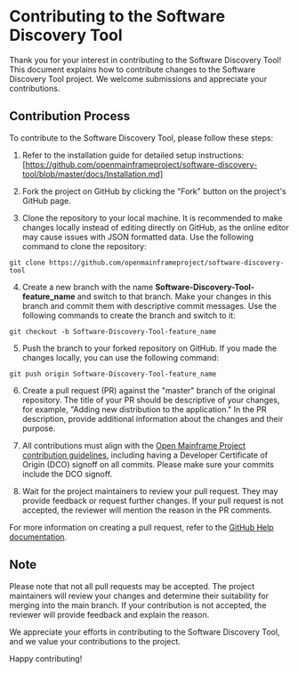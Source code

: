 # Contributing to the Software Discovery Tool

Thank you for your interest in contributing to the Software Discovery Tool! This document explains how to contribute changes to the Software Discovery Tool project. We welcome submissions and appreciate your contributions.

## Contribution Process

To contribute to the Software Discovery Tool, please follow these steps:

1. Refer to the installation guide for detailed setup instructions: [https://github.com/openmainframeproject/software-discovery-tool/blob/master/docs/Installation.md]

2. Fork the project on GitHub by clicking the "Fork" button on the project's GitHub page.

3. Clone the repository to your local machine. It is recommended to make changes locally instead of editing directly on GitHub, as the online editor may cause issues with JSON formatted data. Use the following command to clone the repository:

```shell
git clone https://github.com/openmainframeproject/software-discovery-tool
```

4. Create a new branch with the name **Software-Discovery-Tool-feature_name** and switch to that branch. Make your changes in this branch and commit them with descriptive commit messages. Use the following commands to create the branch and switch to it:

```shell
git checkout -b Software-Discovery-Tool-feature_name
```

5. Push the branch to your forked repository on GitHub. If you made the changes locally, you can use the following command:

```shell
git push origin Software-Discovery-Tool-feature_name
```

6. Create a pull request (PR) against the "master" branch of the original repository. The title of your PR should be descriptive of your changes, for example, "Adding new distribution to the application." In the PR description, provide additional information about the changes and their purpose.

7. All contributions must align with the [Open Mainframe Project contribution guidelines](https://tac.openmainframeproject.org/process/contribution_guidelines.html), including having a Developer Certificate of Origin (DCO) signoff on all commits. Please make sure your commits include the DCO signoff.

8. Wait for the project maintainers to review your pull request. They may provide feedback or request further changes. If your pull request is not accepted, the reviewer will mention the reason in the PR comments.

For more information on creating a pull request, refer to the [GitHub Help documentation](https://help.github.com/articles/creating-a-pull-request/).

## Note

Please note that not all pull requests may be accepted. The project maintainers will review your changes and determine their suitability for merging into the main branch. If your contribution is not accepted, the reviewer will provide feedback and explain the reason.

We appreciate your efforts in contributing to the Software Discovery Tool, and we value your contributions to the project.

Happy contributing!
